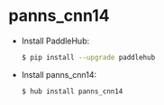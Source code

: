 # panns_cnn14
* Install PaddleHub: 

    ```bash
    $ pip install --upgrade paddlehub
    ```

* Install panns_cnn14: 

    ```bash
    $ hub install panns_cnn14
    ```
